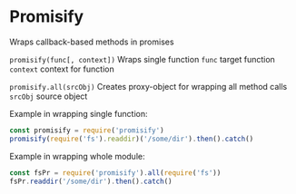 # Promisify
Wraps callback-based methods in promises

`promisify(func[, context])`  Wraps single function
`func`  <function>  target function
`context`  <object>  context for function


`promisify.all(srcObj)`  Creates proxy-object for wrapping all method calls
`srcObj`  <object>  source object


Example in wrapping single function:
```javascript
const promisify = require('promisify')
promisify(require('fs').readdir)('/some/dir').then().catch()
```

Example in wrapping whole module:
```javascript
const fsPr = require('promisify').all(require('fs'))
fsPr.readdir('/some/dir').then().catch()
```
